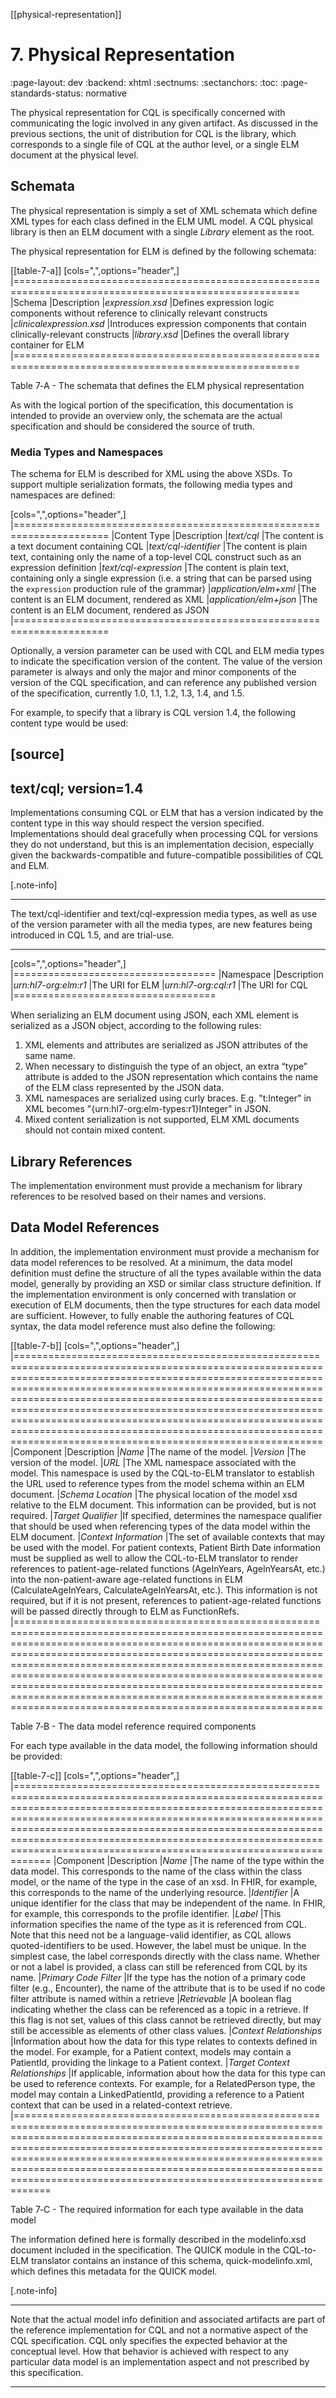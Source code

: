 [[physical-representation]]
# 7. Physical Representation
:page-layout: dev
:backend: xhtml
:sectnums:
:sectanchors:
:toc:
:page-standards-status: normative

The physical representation for CQL is specifically concerned with communicating the logic involved in any given artifact. As discussed in the previous sections, the unit of distribution for CQL is the library, which corresponds to a single file of CQL at the author level, or a single ELM document at the physical level.

## Schemata

The physical representation is simply a set of XML schemata which define XML types for each class defined in the ELM UML model. A CQL physical library is then an ELM document with a single _Library_ element as the root.

The physical representation for ELM is defined by the following schemata:

[[table-7-a]]
[cols=",",options="header",]
|=======================================================================================================
|Schema |Description
|*expression.xsd* |Defines expression logic components without reference to clinically relevant constructs
|*clinicalexpression.xsd* |Introduces expression components that contain clinically-relevant constructs
|*library.xsd* |Defines the overall library container for ELM
|=======================================================================================================

Table 7‑A - The schemata that defines the ELM physical representation

As with the logical portion of the specification, this documentation is intended to provide an overview only, the schemata are the actual specification and should be considered the source of truth.

### Media Types and Namespaces

The schema for ELM is described for XML using the above XSDs. To support multiple serialization formats, the following media types and namespaces are defined:

[cols=",",options="header",]
|======================================================================
|Content Type |Description
|*text/cql* |The content is a text document containing CQL
|*text/cql-identifier* |The content is plain text, containing only the name of a top-level CQL construct such as an expression definition
|*text/cql-expression* |The content is plain text, containing only a single expression (i.e. a string that can be parsed using the `expression` production rule of the grammar)
|*application/elm+xml* |The content is an ELM document, rendered as XML
|*application/elm+json* |The content is an ELM document, rendered as JSON
|======================================================================

Optionally, a version parameter can be used with CQL and ELM media types to indicate the specification version of the content. The value of the version parameter is always and only the major and minor components of the version of the CQL specification, and can reference any published version of the specification, currently 1.0, 1.1, 1.2, 1.3, 1.4, and 1.5.

For example, to specify that a library is CQL version 1.4, the following content type would be used:

[source]
----
text/cql; version=1.4
----

Implementations consuming CQL or ELM that has a version indicated by the content type in this way should respect the version specified. Implementations should deal gracefully when processing CQL for versions they do not understand, but this is an implementation decision, especially given the backwards-compatible and future-compatible possibilities of CQL and ELM.

[.note-info]
____
The text/cql-identifier and text/cql-expression media types, as well as use of the version parameter with all the media types, are new features being introduced in CQL 1.5, and are trial-use.
____

[cols=",",options="header",]
|===================================
|Namespace |Description
|*urn:hl7-org:elm:r1* |The URI for ELM
|*urn:hl7-org:cql:r1* |The URI for CQL
|===================================

When serializing an ELM document using JSON, each XML element is serialized as a JSON object, according to the following rules:

1.  XML elements and attributes are serialized as JSON attributes of the same name.
2.  When necessary to distinguish the type of an object, an extra “type” attribute is added to the JSON representation which contains the name of the ELM class represented by the JSON data.
3.  XML namespaces are serialized using curly braces. E.g. "t:Integer" in XML becomes "\{urn:hl7-org:elm-types:r1}Integer" in JSON.
4.  Mixed content serialization is not supported, ELM XML documents should not contain mixed content.

## Library References

The implementation environment must provide a mechanism for library references to be resolved based on their names and versions.

## Data Model References

In addition, the implementation environment must provide a mechanism for data model references to be resolved. At a minimum, the data model definition must define the structure of all the types available within the data model, generally by providing an XSD or similar class structure definition. If the implementation environment is only concerned with translation or execution of ELM documents, then the type structures for each data model are sufficient. However, to fully enable the authoring features of CQL syntax, the data model reference must also define the following:

[[table-7-b]]
[cols=",",options="header",]
|=====================================================================================================================================================================================================================================================================================================================================================================================================================================================================================================
|Component |Description
|*Name* |The name of the model.
|*Version* |The version of the model.
|*URL* |The XML namespace associated with the model. This namespace is used by the CQL-to-ELM translator to establish the URL used to reference types from the model schema within an ELM document.
|*Schema Location* |The physical location of the model xsd relative to the ELM document. This information can be provided, but is not required.
|*Target Qualifier* |If specified, determines the namespace qualifier that should be used when referencing types of the data model within the ELM document.
|*Context Information* |The set of available contexts that may be used with the model. For patient contexts, Patient Birth Date information must be supplied as well to allow the CQL-to-ELM translator to render references to patient-age-related functions (AgeInYears, AgeInYearsAt, etc.) into the non-patient-aware age-related functions in ELM (CalculateAgeInYears, CalculateAgeInYearsAt, etc.). This information is not required, but if it is not present, references to patient-age-related functions will be passed directly through to ELM as FunctionRefs.
|=====================================================================================================================================================================================================================================================================================================================================================================================================================================================================================================

Table 7‑B - The data model reference required components

For each type available in the data model, the following information should be provided:

[[table-7-c]]
[cols=",",options="header",]
|================================================================================================================================================================================================================================================================================================================================================================================================
|Component |Description
|*Name* |The name of the type within the data model. This corresponds to the name of the class within the class model, or the name of the type in the case of an xsd. In FHIR, for example, this corresponds to the name of the underlying resource.
|*Identifier* |A unique identifier for the class that may be independent of the name. In FHIR, for example, this corresponds to the profile identifier.
|*Label* |This information specifies the name of the type as it is referenced from CQL. Note that this need not be a language-valid identifier, as CQL allows quoted-identifiers to be used. However, the label must be unique. In the simplest case, the label corresponds directly with the class name. Whether or not a label is provided, a class can still be referenced from CQL by its name.
|*Primary Code Filter* |If the type has the notion of a primary code filter (e.g., Encounter), the name of the attribute that is to be used if no code filter attribute is named within a retrieve
|*Retrievable* |A boolean flag indicating whether the class can be referenced as a topic in a retrieve. If this flag is not set, values of this class cannot be retrieved directly, but may still be accessible as elements of other class values.
|*Context Relationships* |Information about how the data for this type relates to contexts defined in the model. For example, for a Patient context, models may contain a PatientId, providing the linkage to a Patient context.
|*Target Context Relationships* |If applicable, information about how the data for this type can be used to reference contexts. For example, for a RelatedPerson type, the model may contain a LinkedPatientId, providing a reference to a Patient context that can be used in a related-context retrieve.
|================================================================================================================================================================================================================================================================================================================================================================================================

Table 7‑C - The required information for each type available in the data model

The information defined here is formally described in the modelinfo.xsd document included in the specification. The QUICK module in the CQL-to-ELM translator contains an instance of this schema, quick-modelinfo.xml, which defines this metadata for the QUICK model.

[.note-info]
____

Note that the actual model info definition and associated artifacts are part of the reference implementation for CQL and not a normative aspect of the CQL specification. CQL only specifies the expected behavior at the conceptual level. How that behavior is achieved with respect to any particular data model is an implementation aspect and not prescribed by this specification.
____
